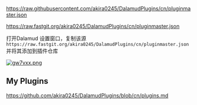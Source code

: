 https://raw.githubusercontent.com/akira0245/DalamudPlugins/cn/pluginmaster.json

https://raw.fastgit.org/akira0245/DalamudPlugins/cn/pluginmaster.json

打开Dalamud 设置窗口，复制该源  
`https://raw.fastgit.org/akira0245/DalamudPlugins/cn/pluginmaster.json` 并将其添加到插件仓库  

[![gw7vxx.png](https://z3.ax1x.com/2021/05/12/gw7vxx.png)](https://imgtu.com/i/gw7vxx)



## My Plugins

https://github.com/akira0245/DalamudPlugins/blob/cn/plugins.md
